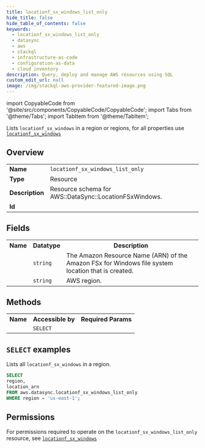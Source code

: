 ```yaml
---
title: locationf_sx_windows_list_only
hide_title: false
hide_table_of_contents: false
keywords:
  - locationf_sx_windows_list_only
  - datasync
  - aws
  - stackql
  - infrastructure-as-code
  - configuration-as-data
  - cloud inventory
description: Query, deploy and manage AWS resources using SQL
custom_edit_url: null
image: /img/stackql-aws-provider-featured-image.png
---
```


import CopyableCode from '@site/src/components/CopyableCode/CopyableCode';
import Tabs from '@theme/Tabs';
import TabItem from '@theme/TabItem';

Lists <code>locationf_sx_windows</code> in a region or regions, for all properties use <a href="/services/serviceName/locationf_sx_windows/"><code>locationf_sx_windows</code></a>

## Overview
<table>
<tbody>
<tr><td><b>Name</b></td><td><code>locationf_sx_windows_list_only</code></td></tr>
<tr><td><b>Type</b></td><td>Resource</td></tr>
<tr><td><b>Description</b></td><td>Resource schema for AWS::DataSync::LocationFSxWindows.</td></tr>
<tr><td><b>Id</b></td><td><CopyableCode code="aws.datasync.locationf_sx_windows_list_only" /></td></tr>
</tbody>
</table>

## Fields
<table>
<tbody>
<tr><th>Name</th><th>Datatype</th><th>Description</th></tr><tr><td><CopyableCode code="location_arn" /></td><td><code>string</code></td><td>The Amazon Resource Name (ARN) of the Amazon FSx for Windows file system location that is created.</td></tr>
<tr><td><CopyableCode code="region" /></td><td><code>string</code></td><td>AWS region.</td></tr>
</tbody>
</table>

## Methods

<table>
<tbody>
  <tr>
    <th>Name</th>
    <th>Accessible by</th>
    <th>Required Params</th>
  </tr>
  <tr>
    <td><CopyableCode code="list_resources" /></td>
    <td><code>SELECT</code></td>
    <td><CopyableCode code="region" /></td>
  </tr>
</tbody>
</table>

## `SELECT` examples
Lists all <code>locationf_sx_windows</code> in a region.
```sql
SELECT
region,
location_arn
FROM aws.datasync.locationf_sx_windows_list_only
WHERE region = 'us-east-1';
```


## Permissions

For permissions required to operate on the <code>locationf_sx_windows_list_only</code> resource, see <a href="/services/datasync/locationf_sx_windows/#permissions"><code>locationf_sx_windows</code></a>

